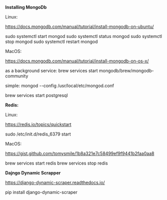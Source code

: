**Installing MongoDb**

Linux:

https://docs.mongodb.com/manual/tutorial/install-mongodb-on-ubuntu/

sudo systemctl start mongod
sudo systemctl status mongod
sudo systemctl stop mongod
sudo systemctl restart mongod

MacOS:

https://docs.mongodb.com/manual/tutorial/install-mongodb-on-os-x/

as a background service: 
brew services start mongodb/brew/mongodb-community

simple: mongod --config /usr/local/etc/mongod.conf

brew services start postgresql

**Redis:**

Linux:

https://redis.io/topics/quickstart

sudo /etc/init.d/redis_6379 start

MacOS:

https://gist.github.com/tomysmile/1b8a321e7c58499ef9f9441b2faa0aa8

brew services start redis
brew services stop redis


**Dajngo Dynamic Scrapper**

https://django-dynamic-scraper.readthedocs.io/

pip install django-dynamic-scraper